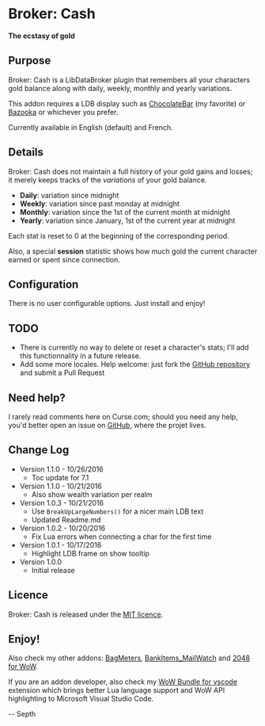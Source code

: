 # Broker: Cash
**The ecstasy of gold**

## Purpose

Broker: Cash is a LibDataBroker plugin that remembers all your characters gold balance along with daily, weekly, monthly and yearly variations.

This addon requires a LDB display such as [ChocolateBar](https://mods.curse.com/addons/wow/chocolatebar) (my favorite) or [Bazooka](https://mods.curse.com/addons/wow/bazooka) or whichever you prefer.

Currently available in English (default) and French.


## Details

Broker: Cash does not maintain a full history of your gold gains and losses; it merely keeps tracks of the *variations* of your gold balance.

* **Daily**: variation since midnight
* **Weekly**: variation since past monday at midnight
* **Monthly**: variation since the 1st of the current month at midnight
* **Yearly**: variation since January, 1st of the current year at midnight

Each stat is reset to 0 at the beginning of the corresponding period.

Also, a special **session** statistic shows how much gold the current character earned or spent since connection.


## Configuration

There is no user configurable options. Just install and enjoy!


## TODO

* There is currently no way to delete or reset a character's stats; I'll add this functionnality in a future release.
* Add some more locales. Help welcome: just fork the [GitHub repository](https://github.com/Septh/WoW-Broker_Cash) and submit a Pull Request



## Need help?

I rarely read comments here on Curse.com; should you need any help, you'd better open an issue on [GitHub](https://github.com/Septh/WoW-Broker_Cash), where the projet lives.


## Change Log

* Version 1.1.0 - 10/26/2016
	* Toc update for 7.1
* Version 1.1.0 - 10/21/2016
	* Also show wealth variation per realm
* Version 1.0.3 - 10/21/2016
	* Use `BreakUpLargeNumbers()` for a nicer main LDB text
	* Updated Readme.md
* Version 1.0.2 - 10/20/2016
	* Fix Lua errors when connecting a char for the first time
* Version 1.0.1 - 10/17/2016
	* Highlight LDB frame on show tooltip
* Version 1.0.0
	* Initial release


## Licence

Broker: Cash is released under the [MIT licence](https://opensource.org/licenses/MIT).


## Enjoy!

Also check my other addons: [BagMeters](https://www.curse.com/addons/wow/bagmeters), [BankItems_MailWatch](https://www.curse.com/addons/wow/bankitems_mailwatch) and [2048 for WoW](https://www.curse.com/addons/wow/wow2048).

If you are an addon developer, also check my [WoW Bundle for vscode](https://marketplace.visualstudio.com/items?itemName=Septh.wow-bundle) extension which brings better Lua language support and WoW API highlighting to Microsoft Visual Studio Code.

-- Septh
